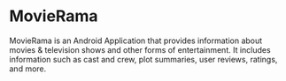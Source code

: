 # MovieRama
MovieRama is an Android Application that provides information about movies &amp; television shows and other forms of entertainment. It includes information such as cast and crew, plot summaries, user reviews, ratings, and more. 